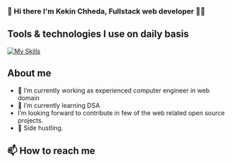 ### 👋 Hi there I'm Kekin Chheda, Fullstack web developer :man_technologist:

## Tools & technologies I use on daily basis
[![My Skills](https://skillicons.dev/icons?i=js,ts,react,angular,nodejs,express,html,css,mysql,mongodb)](https://skillicons.dev)

## About me
- 🔭 I’m currently working as experienced computer engineer in web domain
- 🌱 I’m currently learning DSA
-  I’m looking forward to contribute in few of the web related open source projects.
- :climbing: Side hustling.

## 📫 How to reach me
<!--
**chheda-kekin/chheda-kekin** is a ✨ _special_ ✨ repository because its `README.md` (this file) appears on your GitHub profile.

Here are some ideas to get you started:

- 🔭 I’m currently working on ...
- 🌱 I’m currently learning ...
- 👯 I’m looking to collaborate on ...
- 🤔 I’m looking for help with ...
- 💬 Ask me about ...
- 📫 How to reach me: ...
- 😄 Pronouns: ...
- ⚡ Fun fact: ...
-->

